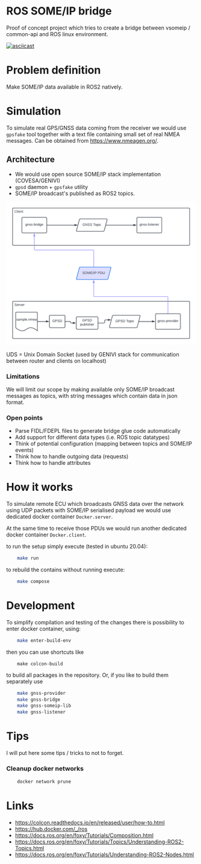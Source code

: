 # ROS SOME/IP bridge

Proof of concept project which tries to create a bridge between vsomeip / common-api
and ROS linux environment.

[![asciicast](https://asciinema.org/a/SOwJOZSkW4m4sPGb8YC5PPK1Z.svg)](https://asciinema.org/a/SOwJOZSkW4m4sPGb8YC5PPK1Z)

# Problem definition

Make SOME/IP data available in ROS2 natively.

# Simulation

To simulate real GPS/GNSS data coming from the receiver we would use `gpsfake` tool together with a text file
containing small set of real NMEA messages. Can be obtained from https://www.nmeagen.org/.

## Architecture

* We would use open source SOME/IP stack implementation (COVESA/GENIVI)
* `gpsd` daemon + `gpsfake` utility
* SOME/IP broadcast's published as ROS2 topics.

![bridge](docs/bridge.png)

UDS = Unix Domain Socket (used by GENIVI stack for communication between router and clients on localhost)

### Limitations

We will limit our scope by making available only SOME/IP broadcast messages as topics, with
string messages which contain data in json format.

### Open points

* Parse FIDL/FDEPL files to generate bridge glue code automatically
* Add support for different data types (i.e. ROS topic datatypes)
* Think of potential configuration (mapping between topics and SOME/IP events)
* Think how to handle outgoing data (requests)
* Think how to handle attributes
# How it works

To simulate remote ECU which broadcasts GNSS data over the network using 
UDP packets with SOME/IP serialised payload we would use dedicated docker container `Docker.server`.

At the same time to receive those PDUs we would run another dedicated docker container `Docker.client`.

to run the setup simply execute (tested in ubuntu 20.04):

```bash
    make run
```

to rebuild the contains without running execute:

```bash
    make compose
```

# Development

To simplify compilation and testing of the changes there is possibility
to enter docker container, using:

```bash
    make enter-build-env
```

then you can use shortcuts like

```
    make colcon-build
```

to build all packages in the repository. Or, if you like to build them
separately use

```bash
    make gnss-provider
    make gnss-bridge
    make gnss-someip-lib
    make gnss-listener
```

# Tips

I will put here some tips / tricks to not to forget.
### Cleanup docker networks

```bash
    docker network prune
```

# Links

* https://colcon.readthedocs.io/en/released/user/how-to.html
* https://hub.docker.com/_/ros
* https://docs.ros.org/en/foxy/Tutorials/Composition.html
* https://docs.ros.org/en/foxy/Tutorials/Topics/Understanding-ROS2-Topics.html
* https://docs.ros.org/en/foxy/Tutorials/Understanding-ROS2-Nodes.html
